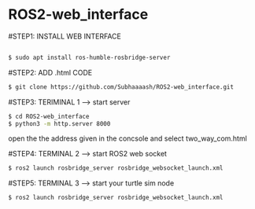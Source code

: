 # ROS2-web_interface

#STEP1: INSTALL WEB INTERFACE

``` bash

$ sudo apt install ros-humble-rosbridge-server
```

#STEP2: ADD .html CODE 

``` bash
$ git clone https://github.com/Subhaaaash/ROS2-web_interface.git
```

#STEP3: TERIMINAL 1 --> start server 

``` bash
$ cd ROS2-web_interface
$ python3 -m http.server 8000
```
open the the address given in the concsole and select two_way_com.html


#STEP4: TERMINAL 2 --> start ROS2 web socket 

``` bash
$ ros2 launch rosbridge_server rosbridge_websocket_launch.xml
```
#STEP5: TERMINAL 3 --> start your turtle sim node 

``` bash 
$ ros2 launch rosbridge_server rosbridge_websocket_launch.xml

```
